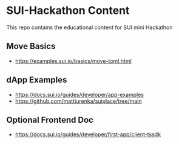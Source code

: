 # SUI-Hackathon Content

This repo contains the educational content for SUI mini Hackathon

## Move Basics

-   https://examples.sui.io/basics/move-toml.html

## dApp Examples

-   https://docs.sui.io/guides/developer/app-examples
-   https://github.com/mattjurenka/suiplace/tree/main

## Optional Frontend Doc

-   https://docs.sui.io/guides/developer/first-app/client-tssdk
